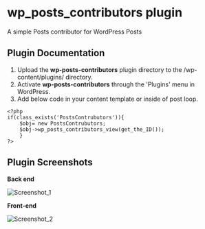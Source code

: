 # wp_posts_contributors plugin
A simple Posts contributor for WordPress Posts

## Plugin Documentation
1. Upload the **wp-posts-contributors** plugin directory to the /wp-content/plugins/ directory.
2. Activate **wp-posts-contributors** through the 'Plugins' menu in WordPress.
3. Add below code in your content template or inside of post loop.

```
<?php
if(class_exists('PostsContrubutors')){
	$obj= new PostsContrubutors;
	$obj->wp_posts_contributors_view(get_the_ID());
	}
?>
 ```
## Plugin Screenshots

**Back end**

![Screenshot_1](https://user-images.githubusercontent.com/6370697/61773626-f1c14700-ae16-11e9-85f0-f2c6624a4863.png)


**Front-end** 

![Screenshot_2](https://user-images.githubusercontent.com/6370697/61777204-61870000-ae1e-11e9-96a1-1f5779c5b273.png)

